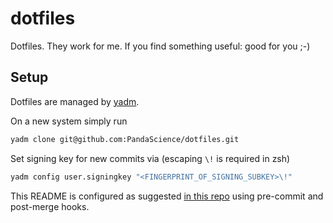 # dotfiles

Dotfiles. They work for me. If you find something useful: good for you ;-)

## Setup

Dotfiles are managed by [yadm](https://yadm.io/).

On a new system simply run

```bash
yadm clone git@github.com:PandaScience/dotfiles.git
```

Set signing key for new commits via (escaping `\!` is required in zsh)

```zsh
yadm config user.signingkey "<FINGERPRINT_OF_SIGNING_SUBKEY>\!"
```

This README is configured as suggested [in this repo](https://github.com/seanbreckenridge/dotfiles/blob/master/.config/yadm/yadm-with-README.md)
using pre-commit and post-merge hooks.
